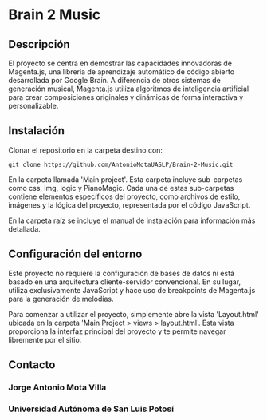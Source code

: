 # Brain 2 Music  

## Descripción 
El proyecto se centra en demostrar las capacidades innovadoras de Magenta.js, una librería de aprendizaje automático de código abierto desarrollada por Google Brain. A diferencia de otros sistemas de generación musical, Magenta.js utiliza algoritmos de inteligencia artificial para crear composiciones originales y dinámicas de forma interactiva y personalizable.


## Instalación
Clonar el repositorio en la carpeta destino con:

`git clone https://github.com/AntonioMotaUASLP/Brain-2-Music.git`

En la carpeta llamada 'Main project'. Esta carpeta incluye sub-carpetas como css, img, logic y PianoMagic. Cada una de estas sub-carpetas contiene elementos específicos del proyecto, como archivos de estilo, imágenes y la lógica del proyecto, representada por el código JavaScript. 

En la carpeta raíz se incluye el manual de instalación para información más detallada.


## Configuración del entorno
Este proyecto no requiere la configuración de bases de datos ni está basado en una arquitectura cliente-servidor convencional. En su lugar, utiliza exclusivamente JavaScript y hace uso de breakpoints de Magenta.js para la generación de melodías.

Para comenzar a utilizar el proyecto, simplemente abre la vista 'Layout.html' ubicada en la carpeta 'Main Project > views > layout.html'. Esta vista proporciona la interfaz principal del proyecto y te permite navegar libremente por el sitio.


## Contacto
### Jorge Antonio Mota Villa
### Universidad Autónoma de San Luis Potosí
